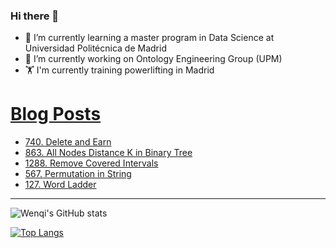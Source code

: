 ### Hi there 👋

- 🌱 I’m currently learning a master program in Data Science at Universidad Politécnica de Madrid
- 🔭 I’m currently working on Ontology Engineering Group (UPM) 
- 🏋️ I'm currently training powerlifting in Madrid

# [Blog Posts](https://www.dev.to/jiangwenqi)
<!-- BLOG-POST-LIST:START -->
- [740. Delete and Earn](https://dev.to/jiangwenqi/740-delete-and-earn-6a3)
- [863. All Nodes Distance K in Binary Tree](https://dev.to/jiangwenqi/863-all-nodes-distance-k-in-binary-tree-8ib)
- [1288. Remove Covered Intervals](https://dev.to/jiangwenqi/1288-remove-covered-intervals-3hge)
- [567. Permutation in String](https://dev.to/jiangwenqi/567-permutation-in-string-3974)
- [127. Word Ladder](https://dev.to/jiangwenqi/127-word-ladder-ma7)
<!-- BLOG-POST-LIST:END -->


---

![Wenqi's GitHub stats](https://github-readme-stats.vercel.app/api?username=jiangwenqi&show_icons=true&count_private=true)

[![Top Langs](https://github-readme-stats.vercel.app/api/top-langs/?username=jiangwenqi&layout=compact)](https://github.com/jiangwenqi/github-readme-stats)
